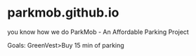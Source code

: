 # parkmob.github.io
you know how we do
ParkMob - An Affordable Parking Project

Goals:
GreenVest>Buy 15 min of parking
